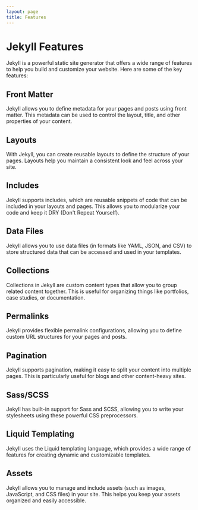 ```yaml
---
layout: page
title: Features
---
```


# Jekyll Features

Jekyll is a powerful static site generator that offers a wide range of features to help you build and customize your website. Here are some of the key features:

## Front Matter

Jekyll allows you to define metadata for your pages and posts using front matter. This metadata can be used to control the layout, title, and other properties of your content.

## Layouts

With Jekyll, you can create reusable layouts to define the structure of your pages. Layouts help you maintain a consistent look and feel across your site.

## Includes

Jekyll supports includes, which are reusable snippets of code that can be included in your layouts and pages. This allows you to modularize your code and keep it DRY (Don't Repeat Yourself).

## Data Files

Jekyll allows you to use data files (in formats like YAML, JSON, and CSV) to store structured data that can be accessed and used in your templates.

## Collections

Collections in Jekyll are custom content types that allow you to group related content together. This is useful for organizing things like portfolios, case studies, or documentation.

## Permalinks

Jekyll provides flexible permalink configurations, allowing you to define custom URL structures for your pages and posts.

## Pagination

Jekyll supports pagination, making it easy to split your content into multiple pages. This is particularly useful for blogs and other content-heavy sites.

## Sass/SCSS

Jekyll has built-in support for Sass and SCSS, allowing you to write your stylesheets using these powerful CSS preprocessors.

## Liquid Templating

Jekyll uses the Liquid templating language, which provides a wide range of features for creating dynamic and customizable templates.

## Assets

Jekyll allows you to manage and include assets (such as images, JavaScript, and CSS files) in your site. This helps you keep your assets organized and easily accessible.

